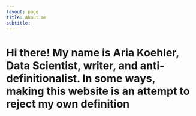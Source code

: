 ```yaml
---
layout: page
title: About me
subtitle: 
---
```


# Hi there! My name is Aria Koehler, Data Scientist, writer, and anti-definitionalist. In some ways, making this website is an attempt to reject my own definition 